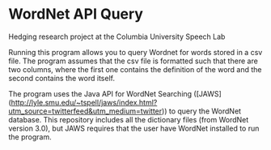 # WordNet API Query
Hedging research project at the Columbia University Speech Lab

Running this program allows you to query Wordnet for words stored in a csv file. The program assumes that the csv file is formatted such that there are two columns, where the first one contains the definition of the word and the second contains the word itself.

The program uses the Java API for WordNet Searching ([JAWS] (http://lyle.smu.edu/~tspell/jaws/index.html?utm_source=twitterfeed&utm_medium=twitter)) to query the WordNet database. This repository includes all the dictionary files (from WordNet version 3.0), but JAWS requires that the user have WordNet installed to run the program.